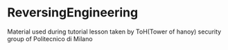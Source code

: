 ReversingEngineering
====================

Material used during tutorial lesson taken by ToH(Tower of hanoy) security group of Politecnico di Milano
